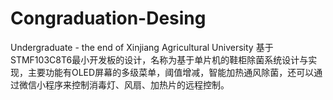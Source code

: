 # Congraduation-Desing
Undergraduate - the end of Xinjiang Agricultural University
基于STMF103C8T6最小开发板的设计，名称为基于单片机的鞋柜除菌系统设计与实现，主要功能有OLED屏幕的多级菜单，阈值增减，智能加热通风除菌，还可以通过微信小程序来控制消毒灯、风扇、加热片的远程控制。
